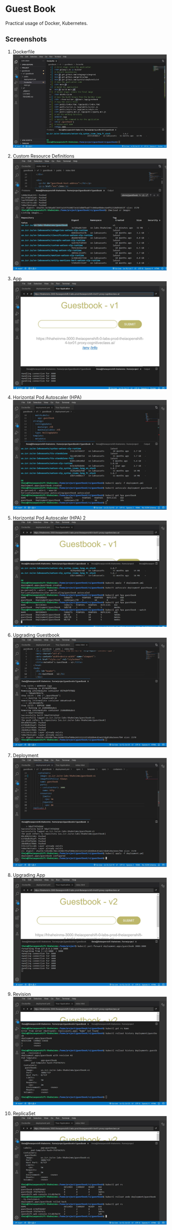 # Guest Book

Practical usage of Docker, Kubernetes.

## Screenshots

1. Dockerfile
   ![Dockerfile](screenshots/1_dockerfile.png)

2. Custom Resource Definitions
   ![CR Images](screenshots/2_crimages.png)

3. App
   ![App](screenshots/3_app.png)

4. Horizontal Pod Autoscaler (HPA)
   ![HPA](screenshots/4_hpa.png)

5. Horizontal Pod Autoscaler (HPA) 2
   ![HPA 2](screenshots/5_hpa2.png)

6. Upgrading Guestbook
   ![Upgrading Guestbook](screenshots/6_upguestbook.png)

7. Deployment
   ![Deployment](screenshots/7_deployment.png)

8. Upgrading App
   ![Upgrading App](screenshots/8_up-app.png)

9. Revision
   ![Revision](screenshots/9_rev.png)

10. ReplicaSet
    ![ReplicaSet](screenshots/10_rs.png)
